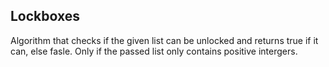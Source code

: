 ## Lockboxes


Algorithm that checks if the given list can be unlocked and returns true if it can, else fasle. Only if the passed list only contains positive intergers.